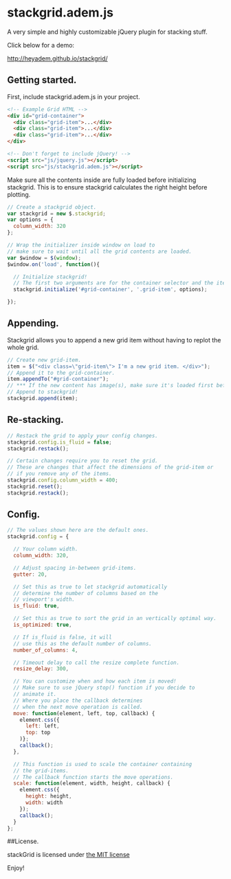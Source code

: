 # stackgrid.adem.js

A very simple and highly customizable jQuery plugin for stacking stuff.

Click below for a demo:

http://heyadem.github.io/stackgrid/

## Getting started.

First, include stackgrid.adem.js in your project.

```html
<!-- Example Grid HTML -->
<div id="grid-container">
  <div class="grid-item">...</div>
  <div class="grid-item">...</div>
  <div class="grid-item">...</div>
</div>

<!-- Don't forget to include jQuery! -->
<script src="js/jquery.js"></script>
<script src="js/stackgrid.adem.js"></script>
```

Make sure all the contents inside are fully loaded before initializing stackgrid.
This is to ensure stackgrid calculates the right height before plotting.


```javascript
// Create a stackgrid object.
var stackgrid = new $.stackgrid;
var options = {
  column_width: 320
};

// Wrap the initializer inside window on load to
// make sure to wait until all the grid contents are loaded.
var $window = $(window);
$window.on('load', function(){

  // Initialize stackgrid!
  // The first two arguments are for the container selector and the item selector.
  stackgrid.initialize('#grid-container', '.grid-item', options);

});
```

## Appending.

Stackgrid allows you to append a new grid item without
having to replot the whole grid.

```javascript
// Create new grid-item.
item = $("<div class=\"grid-item\"> I'm a new grid item. </div>");
// Append it to the grid-container.
item.appendTo("#grid-container");
// *** If the new content has image(s), make sure it's loaded first before appending!
// Append to stackgrid!
stackgrid.append(item);
```

## Re-stacking.

```javascript
// Restack the grid to apply your config changes.
stackgrid.config.is_fluid = false;
stackgrid.restack();

// Certain changes require you to reset the grid.
// These are changes that affect the dimensions of the grid-item or
// if you remove any of the items.
stackgrid.config.column_width = 400;
stackgrid.reset();
stackgrid.restack();
```

## Config.

```javascript
// The values shown here are the default ones.
stackgrid.config = {

  // Your column width.
  column_width: 320,

  // Adjust spacing in-between grid-items.
  gutter: 20,

  // Set this as true to let stackgrid automatically
  // determine the number of columns based on the
  // viewport's width.
  is_fluid: true,

  // Set this as true to sort the grid in an vertically optimal way.
  is_optimized: true,

  // If is_fluid is false, it will
  // use this as the default number of columns.
  number_of_columns: 4,

  // Timeout delay to call the resize complete function.
  resize_delay: 300,

  // You can customize when and how each item is moved!
  // Make sure to use jQuery stop() function if you decide to
  // animate it.
  // Where you place the callback determines
  // when the next move operation is called.
  move: function(element, left, top, callback) {
    element.css({
      left: left,
      top: top
    )};
    callback();
  },

  // This function is used to scale the container containing
  // the grid-items.
  // The callback function starts the move operations.
  scale: function(element, width, height, callback) {
    element.css({
      height: height,
      width: width
    });
    callback();
  }
};
```

##License.

stackGrid is licensed under [the MIT license](http://opensource.org/licenses/MIT)


Enjoy!

